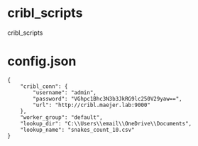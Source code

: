 # cribl_scripts
cribl_scripts

# config.json
```
{
    "cribl_conn": {
        "username": "admin",
        "password": "VGhpc1Bhc3N3b3JkRG9lc250V29yaw==",
        "url": "http://cribl.maejer.lab:9000"
    },
    "worker_group": "default",
    "lookup_dir": "C:\\Users\\email\\OneDrive\\Documents",
    "lookup_name": "snakes_count_10.csv"
}
```
